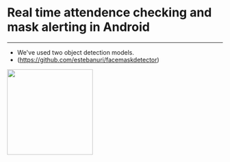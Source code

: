 
# Real time attendence checking and mask alerting in Android 
-----------------------------------------

 - We've used two object detection models. 
 - (https://github.com/estebanuri/facemaskdetector)
 
<div>
 <img width="200" src="https://user-images.githubusercontent.com/46417267/88686597-35d5de80-d132-11ea-97fd-58fb97679ce2.PNG">
</div>

